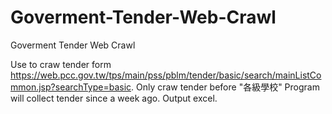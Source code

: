 # Goverment-Tender-Web-Crawl
Goverment Tender Web Crawl

Use to craw tender form https://web.pcc.gov.tw/tps/main/pss/pblm/tender/basic/search/mainListCommon.jsp?searchType=basic.
Only craw tender before "各級學校"
Program will collect tender since a week ago.
Output excel.
